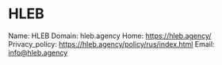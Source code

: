 
# HLEB

Name: HLEB
Domain: hleb.agency
Home: https://hleb.agency/
Privacy_policy: https://hleb.agency/policy/rus/index.html
Email: info@hleb.agency
